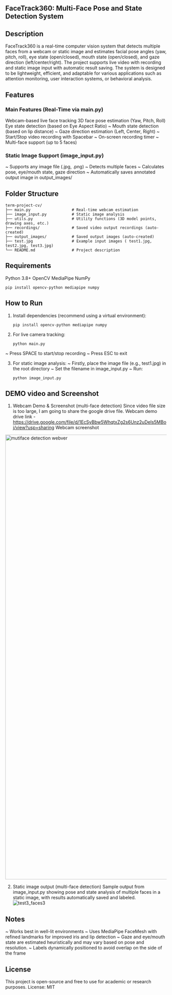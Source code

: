 ## FaceTrack360: Multi-Face Pose and State Detection System 

## Description

FaceTrack360 is a real-time computer vision system that detects multiple faces from a webcam or static image and estimates facial pose angles (yaw, pitch, roll), eye state (open/closed), mouth state (open/closed), and gaze direction (left/center/right). The project supports live video with recording and static image input with automatic result saving. The system is designed to be lightweight, efficient, and adaptable for various applications such as attention monitoring, user interaction systems, or behavioral analysis.

## Features

### Main Features (Real-Time via main.py)

Webcam-based live face tracking
3D face pose estimation (Yaw, Pitch, Roll)
Eye state detection (based on Eye Aspect Ratio)
~ Mouth state detection (based on lip distance)
~ Gaze direction estimation (Left, Center, Right)
~ Start/Stop video recording with Spacebar
~ On-screen recording timer
~ Multi-face support (up to 5 faces)

### Static Image Support (image_input.py)
~ Supports any image file (.jpg, .png)
~ Detects multiple faces
~ Calculates pose, eye/mouth state, gaze direction
~ Automatically saves annotated output image in output_images/

## Folder Structure
    term-project-cv/
    ├── main.py                  # Real-time webcam estimation
    ├── image_input.py           # Static image analysis
    ├── utils.py                 # Utility functions (3D model points, drawing axes, etc.)
    ├── recordings/              # Saved video output recordings (auto-created)
    ├── output_images/           # Saved output images (auto-created)
    ├── test.jpg                 # Example input images ( test1.jpg, test2.jpg, test3.jpg)
    └── README.md                # Project description 

## Requirements
Python 3.8+
OpenCV
MediaPipe
NumPy

    pip install opencv-python mediapipe numpy

## How to Run
1. Install dependencies (recommend using a virtual environment):

       pip install opencv-python mediapipe numpy

2. For live camera tracking:

       python main.py
~ Press SPACE to start/stop recording
~ Press ESC to exit

3. For static image analysis:
~ Firstly, place the image file (e.g., test1.jpg) in the root directory
~ Set the filename in image_input.py
~ Run:

       python image_input.py

## DEMO video and Screenshot
1. Webcam Demo & Screenshot (multi-face detection)
Since video file size is too large, I am going to share the google drive file.
Webcam demo drive link - https://drive.google.com/file/d/1EcSyBbw5WhqtxZg2s6Unz2uDeIs5MBoj/view?usp=sharing
Webcam screenshot
<img width="1391" alt="mutiface detection webver" src="https://github.com/user-attachments/assets/dfbea0a5-417a-4c1b-a680-8e7852a5e679" />

2. Static image output (multi-face detection)
   Sample output from image_input.py showing pose and state analysis of multiple faces in a static image, with results automatically saved and labeled.
![test3_faces3](https://github.com/user-attachments/assets/7ea815f7-c841-4f6f-a4a3-a49179e2498e)

## Notes
~ Works best in well-lit environments
~ Uses MediaPipe FaceMesh with refined landmarks for improved iris and lip detection
~ Gaze and eye/mouth state are estimated heuristically and may vary based on pose and resolution.
~ Labels dynamically positioned to avoid overlap on the side of the frame

## License
This project is open-source and free to use for academic or research purposes. License: MIT

